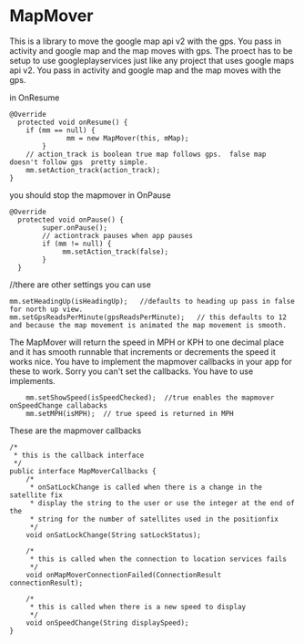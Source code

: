 MapMover
========

This is a library to move the google map api v2 with the gps.  You pass in activity and google map and the map moves with gps.  The proect has to be setup to use googleplayservices just like any project that uses google maps api v2.  You pass in activity and google map and the map moves with the gps.

in OnResume

    @Override
	  protected void onResume() {
        if (mm == null) {
			      mm = new MapMover(this, mMap);
		    }
        // action_track is boolean true map follows gps.  false map doesn't follow gps  pretty simple.
        mm.setAction_track(action_track);
    }

you should stop the mapmover in OnPause

    @Override
	  protected void onPause() {
		    super.onPause();
		    // actiontrack pauses when app pauses
		    if (mm != null) {
			     mm.setAction_track(false);
		    }
	  }


//there are other settings you can use

    mm.setHeadingUp(isHeadingUp);   //defaults to heading up pass in false for north up view.
    mm.setGpsReadsPerMinute(gpsReadsPerMinute);   // this defaults to 12 and because the map movement is animated the map movement is smooth.
		
The MapMover will return the speed in MPH or KPH to one decimal place and it has smooth runnable that increments or decrements the speed it works nice.  You have to implement the mapmover callbacks in your app for these to work.  Sorry you can't set the callbacks.  You have to use implements.

		mm.setShowSpeed(isSpeedChecked);  //true enables the mapmover onSpeedChange callabacks
		mm.setMPH(isMPH);  // true speed is returned in MPH
		
These are the mapmover callbacks

	/*
	 * this is the callback interface
	 */
	public interface MapMoverCallbacks {
		/*
		 * onSatLockChange is called when there is a change in the satellite fix
		 * display the string to the user or use the integer at the end of the
		 * string for the number of satellites used in the positionfix
		 */
		void onSatLockChange(String satLockStatus);

		/*
		 * this is called when the connection to location services fails
		 */
		void onMapMoverConnectionFailed(ConnectionResult connectionResult);

		/*
		 * this is called when there is a new speed to display
		 */
		void onSpeedChange(String displaySpeed);
	}
